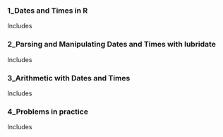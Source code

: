 ### 1_Dates and Times in R
Includes 

### 2_Parsing and Manipulating Dates and Times with lubridate
Includes 

### 3_Arithmetic with Dates and Times
Includes 

### 4_Problems in practice
Includes 
